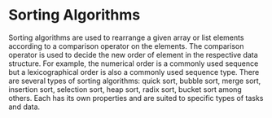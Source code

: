# Sorting Algorithms

Sorting algorithms are used to rearrange a given array or list elements according to a comparison operator on the elements. The comparison operator is used to decide the new order of element in the respective data structure. For example, the numerical order is a commonly used sequence but a lexicographical order is also a commonly used sequence type. There are several types of sorting algorithms: quick sort, bubble sort, merge sort, insertion sort, selection sort, heap sort, radix sort, bucket sort among others. Each has its own properties and are suited to specific types of tasks and data.